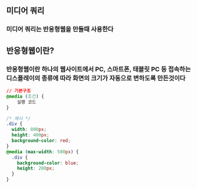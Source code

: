 ## 미디어 쿼리

### 미디어 쿼리는 반응형웹을 만들때 사용한다

## 반응형웹이란?

### 반응형웹이란 하나의 웹사이트에서 PC, 스마트폰, 태블릿 PC 등 접속하는 디스플레이의 종류에 따라 화면의 크기가 자동으로 변하도록 만든것이다

```css
// 기본구조
@media (조건) {
    실행 코드
}
```

```css
/* 예시 */
.div {
  width: 800px;
  height: 400px;
  background-color: red;
}
@media (max-width: 500px) {
  .div {
    background-color: blue;
    height: 200px;
  }
}
```
